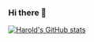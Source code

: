 ### Hi there 👋

<!--
**hdost/hdost** is a ✨ _special_ ✨ repository because its `README.md` (this file) appears on your GitHub profile.

Here are some ideas to get you started:

- 🔭 I’m currently working on ...
- 🌱 I’m currently learning ...
- 👯 I’m looking to collaborate on ...
- 🤔 I’m looking for help with ...
- 💬 Ask me about ...
- 📫 How to reach me: ...
- 😄 Pronouns: ...
- ⚡ Fun fact: ...
-->
[![Harold's GitHub stats](https://github-readme-stats.vercel.app/api?username=hdost?theme=gradient)](https://github.com/anuraghazra/github-readme-stats)

